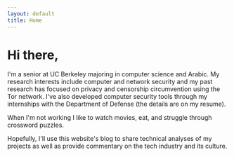 ```yaml
---
layout: default 
title: Home
---
```


# Hi there, 

I'm a senior at UC Berkeley majoring in computer science and Arabic. My research interests include computer and network security and my past research has focused on privacy and censorship circumvention using the Tor network. I've also developed computer security tools through my internships with the Department of Defense (the details are on my resume).

When I'm not working I like to watch movies, eat, and struggle through crossword puzzles. 

Hopefully, I'll use this website's blog to share technical analyses of my projects as well as provide commentary on the tech industry and its culture.  

